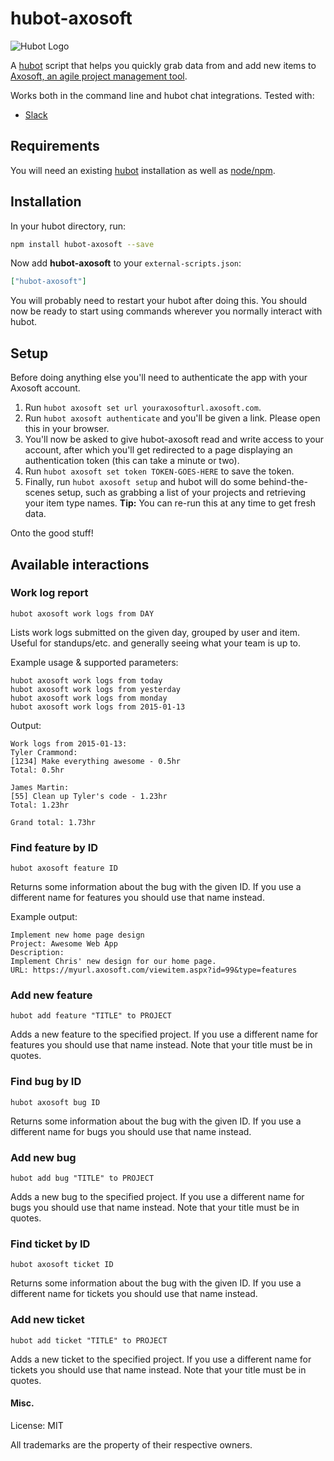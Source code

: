 # hubot-axosoft

![Hubot Logo](http://i.imgur.com/pp7scrv.png)

A [hubot](https://hubot.github.com/) script that helps you quickly grab data from and add new items to [Axosoft, an agile project management tool](http://www.axosoft.com). 

Works both in the command line and hubot chat integrations. Tested with:
* [Slack](http://www.slack.com)

## Requirements

You will need an existing [hubot](https://hubot.github.com/) installation as well as [node/npm](https://nodejs.org/).

## Installation

In your hubot directory, run:

```bash
npm install hubot-axosoft --save
```

Now add **hubot-axosoft** to your `external-scripts.json`:

```json
["hubot-axosoft"]
```

You will probably need to restart your hubot after doing this. You should now be ready to start using commands wherever you normally interact with hubot.

## Setup
Before doing anything else you'll need to authenticate the app with your Axosoft account.

1. Run `hubot axosoft set url youraxosofturl.axosoft.com`.
2. Run `hubot axosoft authenticate` and you'll be given a link. Please open this in your browser.
3. You'll now be asked to give hubot-axosoft read and write access to your account, after which you'll get redirected to a page displaying an authentication token (this can take a minute or two).
4. Run `hubot axosoft set token TOKEN-GOES-HERE` to save the token.
5. Finally, run `hubot axosoft setup` and hubot will do some behind-the-scenes setup, such as grabbing a list of your projects and retrieving your item type names. **Tip:** You can re-run this at any time to get fresh data.

Onto the good stuff!

## Available interactions

### Work log report
```
hubot axosoft work logs from DAY
```

Lists work logs submitted on the given day, grouped by user and item. Useful for standups/etc. and generally seeing what your team is up to.

Example usage & supported parameters:
```
hubot axosoft work logs from today
hubot axosoft work logs from yesterday
hubot axosoft work logs from monday
hubot axosoft work logs from 2015-01-13
```

Output:
```
Work logs from 2015-01-13:
Tyler Crammond:
[1234] Make everything awesome - 0.5hr
Total: 0.5hr

James Martin:
[55] Clean up Tyler's code - 1.23hr
Total: 1.23hr

Grand total: 1.73hr
```

### Find feature by ID
```
hubot axosoft feature ID
```
Returns some information about the bug with the given ID. If you use a different name for features you should use that name instead.

Example output:
```
Implement new home page design
Project: Awesome Web App
Description:
Implement Chris' new design for our home page.
URL: https://myurl.axosoft.com/viewitem.aspx?id=99&type=features
```

### Add new feature
```
hubot add feature "TITLE" to PROJECT
```
Adds a new feature to the specified project. If you use a different name for features you should use that name instead.
Note that your title must be in quotes. 

### Find bug by ID
```
hubot axosoft bug ID
```
Returns some information about the bug with the given ID. If you use a different name for bugs you should use that name instead.

### Add new bug
```
hubot add bug "TITLE" to PROJECT
```
Adds a new bug to the specified project. If you use a different name for bugs you should use that name instead.
Note that your title must be in quotes. 

### Find ticket by ID
```
hubot axosoft ticket ID
```
Returns some information about the bug with the given ID. If you use a different name for tickets you should use that name instead.

### Add new ticket
```
hubot add ticket "TITLE" to PROJECT
```
Adds a new ticket to the specified project. If you use a different name for tickets you should use that name instead.
Note that your title must be in quotes. 

#### Misc.
License: MIT

All trademarks are the property of their respective owners.

